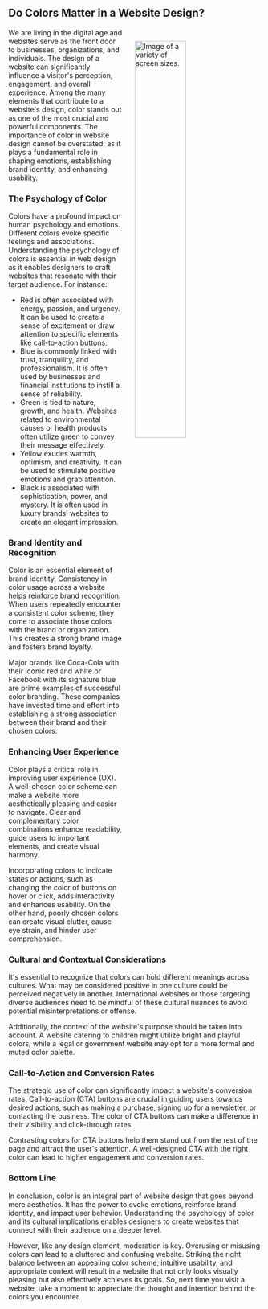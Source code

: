 ## Do Colors Matter in a Website Design?
<div class="full-width">

<img style="width: 45%; margin: 5%; float:right" src="/assets/images/blog/2023/july/colorchart.png" alt="Image of a variety of screen sizes.">We are living in the digital age and websites serve as the front door to businesses, organizations, and individuals. The design of a website can significantly influence a visitor's perception, engagement, and overall experience. Among the many elements that contribute to a website's design, color stands out as one of the most crucial and powerful components. The importance of color in website design cannot be overstated, as it plays a fundamental role in shaping emotions, establishing brand identity, and enhancing usability.

</div>

### The Psychology of Color

Colors have a profound impact on human psychology and emotions. Different colors evoke specific feelings and associations. Understanding the psychology of colors is essential in web design as it enables designers to craft websites that resonate with their target audience. For instance:

<ul>
<li>Red is often associated with energy, passion, and urgency. It can be used to create a sense of excitement or draw attention to specific elements like call-to-action buttons.</li>

<li>Blue is commonly linked with trust, tranquility, and professionalism. It is often used by businesses and financial institutions to instill a sense of reliability.</li>

<li>Green is tied to nature, growth, and health. Websites related to environmental causes or health products often utilize green to convey their message effectively.</li>

<li>Yellow exudes warmth, optimism, and creativity. It can be used to stimulate positive emotions and grab attention.</li>

<li>Black is associated with sophistication, power, and mystery. It is often used in luxury brands' websites to create an elegant impression.</li></ul>

### Brand Identity and Recognition

Color is an essential element of brand identity. Consistency in color usage across a website helps reinforce brand recognition. When users repeatedly encounter a consistent color scheme, they come to associate those colors with the brand or organization. This creates a strong brand image and fosters brand loyalty.

Major brands like Coca-Cola with their iconic red and white or Facebook with its signature blue are prime examples of successful color branding. These companies have invested time and effort into establishing a strong association between their brand and their chosen colors.

### Enhancing User Experience 

Color plays a critical role in improving user experience (UX). A well-chosen color scheme can make a website more aesthetically pleasing and easier to navigate. Clear and complementary color combinations enhance readability, guide users to important elements, and create visual harmony.

Incorporating colors to indicate states or actions, such as changing the color of buttons on hover or click, adds interactivity and enhances usability. On the other hand, poorly chosen colors can create visual clutter, cause eye strain, and hinder user comprehension.

### Cultural and Contextual Considerations

It's essential to recognize that colors can hold different meanings across cultures. What may be considered positive in one culture could be perceived negatively in another. International websites or those targeting diverse audiences need to be mindful of these cultural nuances to avoid potential misinterpretations or offense.

Additionally, the context of the website's purpose should be taken into account. A website catering to children might utilize bright and playful colors, while a legal or government website may opt for a more formal and muted color palette.

### Call-to-Action and Conversion Rates

The strategic use of color can significantly impact a website's conversion rates. Call-to-action (CTA) buttons are crucial in guiding users towards desired actions, such as making a purchase, signing up for a newsletter, or contacting the business. The color of CTA buttons can make a difference in their visibility and click-through rates.

Contrasting colors for CTA buttons help them stand out from the rest of the page and attract the user's attention. A well-designed CTA with the right color can lead to higher engagement and conversion rates.

### Bottom Line

In conclusion, color is an integral part of website design that goes beyond mere aesthetics. It has the power to evoke emotions, reinforce brand identity, and impact user behavior. Understanding the psychology of color and its cultural implications enables designers to create websites that connect with their audience on a deeper level.

However, like any design element, moderation is key. Overusing or misusing colors can lead to a cluttered and confusing website. Striking the right balance between an appealing color scheme, intuitive usability, and appropriate context will result in a website that not only looks visually pleasing but also effectively achieves its goals. So, next time you visit a website, take a moment to appreciate the thought and intention behind the colors you encounter.